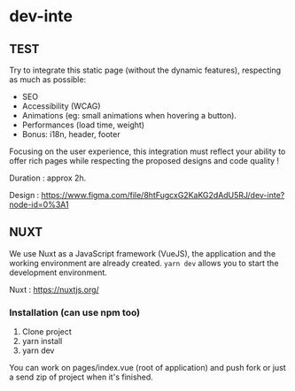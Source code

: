 # dev-inte
## TEST

Try to integrate this static page (without the dynamic features), respecting as much as possible:
- SEO
- Accessibility (WCAG)
- Animations (eg: small animations when hovering a button).
- Performances (load time, weight)
- Bonus: i18n, header, footer

Focusing on the user experience, this integration must reflect your ability to offer rich pages while respecting the proposed designs and code quality !

Duration : approx 2h.

Design : https://www.figma.com/file/8htFugcxG2KaKG2dAdU5RJ/dev-inte?node-id=0%3A1

## NUXT
We use Nuxt as a JavaScript framework (VueJS), the application and the working environment are already created.
`yarn dev` allows you to start the development environment.

Nuxt : https://nuxtjs.org/

### Installation (can use npm too)
1. Clone project
2. yarn install
3. yarn dev

You can work on pages/index.vue (root of application) and push fork or just a send zip of project when it's finished.
